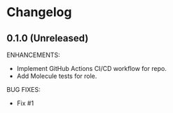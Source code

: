 # Changelog

## 0.1.0 (Unreleased)

ENHANCEMENTS:

*   Implement GitHub Actions CI/CD workflow for repo.
*   Add Molecule tests for role.

BUG FIXES:

*   Fix #1
